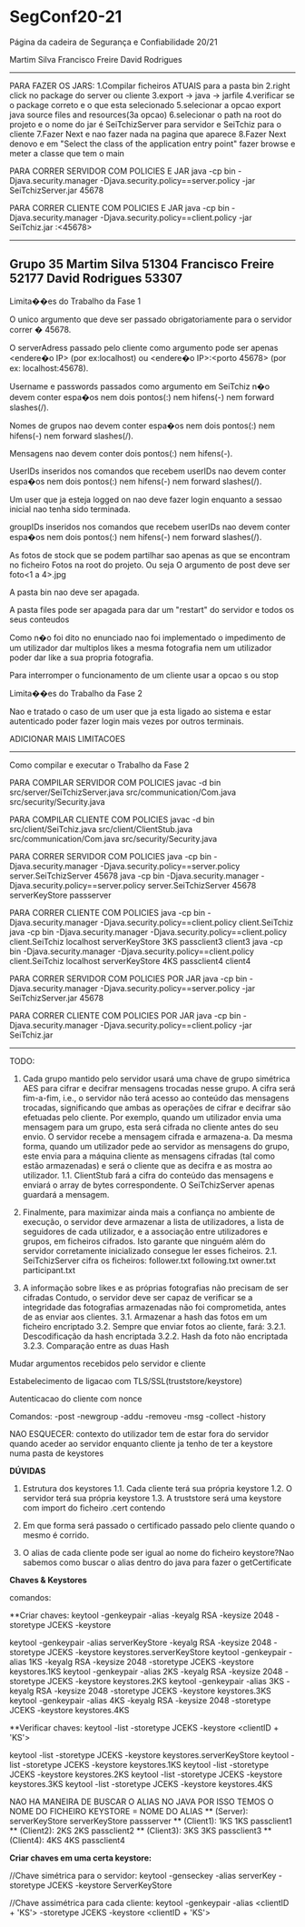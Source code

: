 # SegConf20-21
Página da cadeira de Segurança e Confiabilidade 20/21 

Martim Silva 
Francisco Freire
David Rodrigues


----------------------

PARA FAZER OS JARS:
1.Compilar ficheiros ATUAIS para a pasta bin
2.right click no package do server ou cliente
3.export -> java -> jarfile
4.verificar se o package correto e o que esta selecionado
5.selecionar a opcao export java source files and resources(3a opcao)
6.selecionar o path na root do projeto e o nome do jar é SeiTchizServer para servidor e SeiTchiz para o cliente
7.Fazer Next e nao fazer nada na pagina que aparece
8.Fazer Next denovo e em "Select the class of the application entry point" fazer browse
e meter a classe que tem o main

PARA CORRER SERVIDOR COM POLICIES E JAR
java -cp bin -Djava.security.manager -Djava.security.policy==server.policy -jar SeiTchizServer.jar 45678

PARA CORRER CLIENTE COM POLICIES E JAR
java -cp bin -Djava.security.manager -Djava.security.policy==client.policy -jar SeiTchiz.jar <IP>:<45678> <userID> <userPassword>


----------------------
Grupo 35
Martim Silva 51304
Francisco Freire 52177
David Rodrigues 53307
----------------------
Limita��es do Trabalho da Fase 1

O unico argumento que deve ser passado obrigatoriamente para o servidor correr � 45678.

O serverAdress passado pelo cliente como argumento pode ser apenas <endere�o IP> (por ex:localhost) ou <endere�o IP>:<porto 45678> (por ex: localhost:45678).

Username e passwords passados como argumento em SeiTchiz n�o devem conter espa�os nem dois pontos(:) nem hifens(-) nem forward slashes(/).

Nomes de grupos nao devem conter espa�os nem dois pontos(:) nem hifens(-) nem forward slashes(/).

Mensagens nao devem conter dois pontos(:) nem hifens(-).

UserIDs inseridos nos comandos que recebem userIDs nao devem conter espa�os nem dois pontos(:) nem hifens(-) nem forward slashes(/).

Um user que ja esteja logged on nao deve fazer login enquanto a sessao inicial nao tenha sido terminada.

groupIDs inseridos nos comandos que recebem userIDs nao devem conter espa�os nem dois pontos(:) nem hifens(-) nem forward slashes(/).

As fotos de stock que se podem partilhar sao apenas as que se encontram no ficheiro Fotos na root do projeto.
Ou seja O argumento <photo> de post deve ser foto<1 a 4>.jpg

A pasta bin nao deve ser apagada.

A pasta files pode ser apagada para dar um "restart" do servidor e todos os seus conteudos

Como n�o foi dito no enunciado nao foi implementado o impedimento de um utilizador dar multiplos likes a mesma fotografia nem um utilizador poder dar like a sua propria fotografia.

Para interromper o funcionamento de um cliente usar a opcao s ou stop

Limita��es do Trabalho da Fase 2

Nao e tratado o caso de um user que ja esta ligado ao sistema e estar autenticado poder fazer login mais vezes por outros terminais. 

ADICIONAR MAIS LIMITACOES


----------------------
Como compilar e executar o Trabalho da Fase 2

PARA COMPILAR SERVIDOR COM POLICIES
javac -d bin src/server/SeiTchizServer.java src/communication/Com.java src/security/Security.java

PARA COMPILAR CLIENTE COM POLICIES
javac -d bin src/client/SeiTchiz.java src/client/ClientStub.java src/communication/Com.java src/security/Security.java

PARA CORRER SERVIDOR COM POLICIES
java -cp bin -Djava.security.manager -Djava.security.policy==server.policy server.SeiTchizServer 45678 <keystore> <keystore-password>
java -cp bin -Djava.security.manager -Djava.security.policy==server.policy server.SeiTchizServer 45678 serverKeyStore passserver

PARA CORRER CLIENTE COM POLICIES
java -cp bin -Djava.security.manager -Djava.security.policy==client.policy client.SeiTchiz <serverAddress> <truststore> <keystore> <keystore-password> <clientID>
java -cp bin -Djava.security.manager -Djava.security.policy==client.policy client.SeiTchiz localhost serverKeyStore 3KS passclient3 client3
java -cp bin -Djava.security.manager -Djava.security.policy==client.policy client.SeiTchiz localhost serverKeyStore 4KS passclient4 client4


PARA CORRER SERVIDOR COM POLICIES POR JAR
java -cp bin -Djava.security.manager -Djava.security.policy==server.policy -jar SeiTchizServer.jar 45678 <keystore> <keystore-password>

PARA CORRER CLIENTE COM POLICIES POR JAR
java -cp bin -Djava.security.manager -Djava.security.policy==client.policy -jar SeiTchiz.jar <serverAddress> <truststore> <keystore> <keystore-password> <clientID>

----------------------

TODO:
1. Cada grupo mantido pelo servidor usará uma chave de grupo simétrica AES para cifrar e decifrar mensagens trocadas nesse grupo. A cifra será fim-a-fim, i.e., o servidor não terá acesso ao conteúdo das mensagens trocadas, significando que ambas as operações de cifrar e decifrar são efetuadas pelo cliente. Por exemplo, quando um utilizador envia uma mensagem para um grupo, esta será cifrada no cliente antes do seu envio. O servidor recebe a mensagem cifrada e armazena-a. Da mesma forma, quando um utilizador pede ao servidor as mensagens do grupo, este envia para a máquina cliente as mensagens cifradas (tal como estão armazenadas) e será o cliente que as decifra e as mostra ao utilizador.
    1.1. ClientStub fará a cifra do conteúdo das mensagens e enviará o array de bytes correspondente. O SeiTchizServer apenas guardará a mensagem. 

2. Finalmente, para maximizar ainda mais a confiança no ambiente de execução, o servidor deve armazenar a lista de utilizadores, a lista de seguidores de cada utilizador, e a associação entre utilizadores e grupos, em ficheiros cifrados. Isto garante que ninguém além do servidor corretamente inicializado consegue ler esses ficheiros. 
    2.1. SeiTchizServer cifra os ficheiros:
            follower.txt
            following.txt
            owner.txt
            participant.txt

3. A informação sobre likes e as próprias fotografias não precisam de ser cifradas Contudo, o servidor deve ser capaz de verificar se a integridade das fotografias armazenadas não foi comprometida, antes de as enviar aos clientes.
    3.1. Armazenar a hash das fotos em um ficheiro encriptado
    3.2. Sempre que enviar fotos ao cliente, fará: 
            3.2.1. Descodificação da hash encriptada
            3.2.2. Hash da foto não encriptada
            3.2.3. Comparação entre as duas Hash


Mudar argumentos recebidos pelo servidor e cliente

Estabelecimento de ligacao com TLS/SSL(truststore/keystore)

Autenticacao do cliente com nonce

Comandos:
	-post
	-newgroup
	-addu
	-removeu
	-msg
	-collect
	-history
	
NAO ESQUECER:
contexto do utilizador tem de estar fora do servidor
quando aceder ao servidor enquanto cliente ja tenho de ter a keystore numa pasta de keystores            

**DÚVIDAS**
1. Estrutura dos keystores
    1.1. Cada cliente terá sua própria keystore
    1.2. O servidor terá sua própria keystore
    1.3. A truststore será uma keystore com import do ficheiro .cert contendo 

2. Em que forma será passado o certificado passado pelo cliente quando o mesmo é corrido.

3. O alias de cada cliente pode ser igual ao nome do ficheiro keystore?Nao sabemos como buscar o alias dentro do java para fazer o getCertificate



**Chaves & Keystores**

comandos:

**Criar chaves:
keytool -genkeypair -alias <ALIASDACHAVE> -keyalg RSA -keysize 2048 -storetype JCEKS -keystore <NOMEFICHEIROKEYSTORE>

keytool -genkeypair -alias serverKeyStore -keyalg RSA -keysize 2048 -storetype JCEKS -keystore keystores.serverKeyStore 
keytool -genkeypair -alias 1KS -keyalg RSA -keysize 2048 -storetype JCEKS -keystore keystores.1KS
keytool -genkeypair -alias 2KS -keyalg RSA -keysize 2048 -storetype JCEKS -keystore keystores.2KS
keytool -genkeypair -alias 3KS -keyalg RSA -keysize 2048 -storetype JCEKS -keystore keystores.3KS
keytool -genkeypair -alias 4KS -keyalg RSA -keysize 2048 -storetype JCEKS -keystore keystores.4KS

**Verificar chaves:
keytool -list -storetype JCEKS -keystore <clientID + 'KS'>

keytool -list -storetype JCEKS -keystore keystores.serverKeyStore
keytool -list -storetype JCEKS -keystore keystores.1KS
keytool -list -storetype JCEKS -keystore keystores.2KS
keytool -list -storetype JCEKS -keystore keystores.3KS
keytool -list -storetype JCEKS -keystore keystores.4KS

NAO HA MANEIRA DE BUSCAR O ALIAS NO JAVA POR ISSO TEMOS O NOME DO FICHEIRO KEYSTORE = NOME DO ALIAS
**  (Server):      serverKeyStore   serverKeyStore      passserver
** (Client1):          1KS             1KS              passclient1
** (Client2):          2KS             2KS              passclient2
** (Client3):          3KS             3KS              passclient3
** (Client4):          4KS             4KS              passclient4
                  <keystore>          <alias>            <password>

**Criar chaves em uma certa keystore:**

//Chave simétrica para o servidor:
keytool -genseckey -alias serverKey -storetype JCEKS -keystore ServerKeyStore

//Chave assimétrica para cada cliente:
keytool -genkeypair -alias <clientID + 'KS'> -storetype JCEKS -keystore <clientID + 'KS'>
